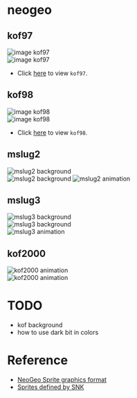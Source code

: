# neogeo
## kof97
![image kof97](https://raw.githubusercontent.com/bombzj/arcade-sprite-viewer/master/res/imgkof97.png)<br/>
![image kof97](https://raw.githubusercontent.com/bombzj/arcade-sprite-viewer/master/res/img2kof97.png)<br/>

* Click [here](https://bombzj.github.io/arcade-sprite-viewer/viewer.html?kof97) to view `kof97`.
## kof98
![image kof98](https://raw.githubusercontent.com/bombzj/arcade-sprite-viewer/master/res/imgkof98.png)<br/>
![image kof98](https://raw.githubusercontent.com/bombzj/arcade-sprite-viewer/master/res/img2kof98.png)<br/>

* Click [here](https://bombzj.github.io/arcade-sprite-viewer/viewer.html?kof98) to view `kof98`.
## mslug2
![mslug2 background](https://raw.githubusercontent.com/bombzj/arcade-sprite-viewer/master/res/mapmslug2.gif)<br/>
![mslug2 background](https://raw.githubusercontent.com/bombzj/arcade-sprite-viewer/master/res/map2mslug2.png)
![mslug2 animation](https://raw.githubusercontent.com/bombzj/arcade-sprite-viewer/master/res/animmslug2.gif)<br/>
## mslug3
![mslug3 background](https://raw.githubusercontent.com/bombzj/arcade-sprite-viewer/master/res/mapmslug3.gif)<br/>
![mslug3 background](https://raw.githubusercontent.com/bombzj/arcade-sprite-viewer/master/res/map2mslug3.gif)<br/>
![mslug3 animation](https://raw.githubusercontent.com/bombzj/arcade-sprite-viewer/master/res/animmslug3.gif)<br/>
## kof2000
![kof2000 animation](https://raw.githubusercontent.com/bombzj/arcade-sprite-viewer/master/res/animkof2000.gif)<br/>
![kof2000 animation](https://raw.githubusercontent.com/bombzj/arcade-sprite-viewer/master/res/anim2kof2000.gif)<br/>


# TODO
* kof background
* how to use dark bit in colors

# Reference
* [NeoGeo Sprite graphics format](https://wiki.neogeodev.org/index.php?title=Sprite_graphics_format)
* [Sprites defined by SNK](https://wiki.neogeodev.org/index.php?title=Sprites)
